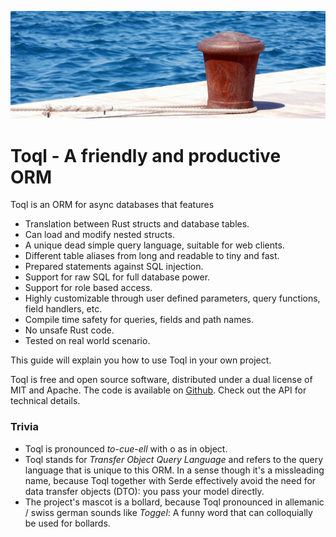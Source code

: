 ![Bollard by the Sea by Gábor Szakács (Public Domain)](bollard-at-the-port.gif)

# Toql - A friendly and productive ORM

Toql is an ORM for async databases that features
- Translation between Rust structs and database tables.
- Can load and modify nested structs.
- A unique dead simple query language, suitable for web clients.
- Different table aliases from long and readable to tiny and fast.
- Prepared statements against SQL injection.
- Support for raw SQL for full database power.
- Support for role based access.
- Highly customizable through user defined parameters, query functions, field handlers, etc. 
- Compile time safety for queries, fields and path names.
- No unsafe Rust code.
- Tested on real world scenario.

This guide will explain you how to use Toql in your own project.

Toql is free and open source software, distributed under a dual license of MIT and Apache. The code is available on [Github](https://www.github.com/roy-ganz/toql). Check out the API for technical details.

### Trivia

- Toql is pronounced *to-cue-ell* with o as in object.
- Toql stands for _Transfer Object Query Language_ and refers to the query language that is unique to this ORM. In a sense though it's a missleading name, because Toql together with Serde effectively avoid the need for data transfer objects (DTO): you pass your model directly.
- The project's mascot is a bollard, because Toql pronounced in allemanic / swiss german sounds like _Toggel_: 
A funny word that can colloquially be used for bollards.

